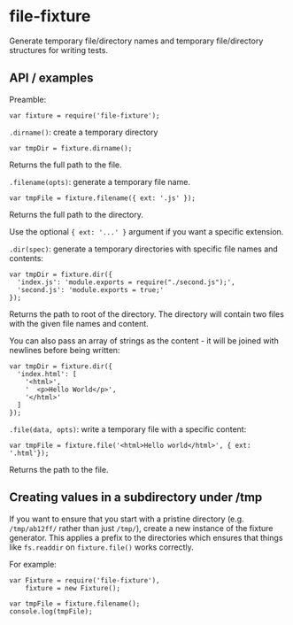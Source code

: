# file-fixture

Generate temporary file/directory names and temporary file/directory structures for writing tests.

## API / examples

Preamble:

    var fixture = require('file-fixture');

`.dirname()`: create a temporary directory

    var tmpDir = fixture.dirname();

Returns the full path to the file.

`.filename(opts)`: generate a temporary file name.

    var tmpFile = fixture.filename({ ext: '.js' });

Returns the full path to the directory.

Use the optional `{ ext: '...' }` argument if you want a specific extension.

`.dir(spec)`: generate a temporary directories with specific file names and contents:

    var tmpDir = fixture.dir({
      'index.js': 'module.exports = require("./second.js");',
      'second.js': 'module.exports = true;'
    });

Returns the path to root of the directory. The directory will contain two files with the given file names and content.

You can also pass an array of strings as the content - it will be joined with newlines before being written:

    var tmpDir = fixture.dir({
      'index.html': [
        '<html>',
        '  <p>Hello World</p>',
        '</html>'
      ]
    });


`.file(data, opts)`: write a temporary file with a specific content:

    var tmpFile = fixture.file('<html>Hello world</html>', { ext: '.html'});

Returns the path to the file.

## Creating values in a subdirectory under /tmp

If you want to ensure that you start with a pristine directory (e.g. `/tmp/ab12ff/` rather than just `/tmp/`), create a new instance of the fixture generator. This applies a prefix to the directories which ensures that things like `fs.readdir` on `fixture.file()` works correctly.

For example:

    var Fixture = require('file-fixture'),
        fixture = new Fixture();

    var tmpFile = fixture.filename();
    console.log(tmpFile);
